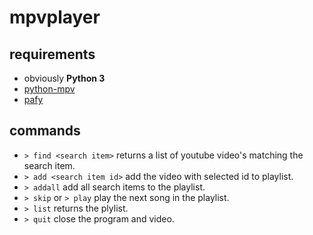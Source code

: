 # mpvplayer

## requirements

 - obviously **Python 3**
 - [python-mpv](https://github.com/jaseg/python-mpv)
 - [pafy](https://pypi.org/project/pafy/)

## commands

 - `> find <search item>` returns a list of youtube video's matching the search item.
 - `> add <search item id>` add the video with selected id to playlist.
 - `> addall` add all search items to the playlist.
 - `> skip` or `> play` play the next song in the playlist.
 - `> list` returns the plylist.
 - `> quit` close the program and video.
